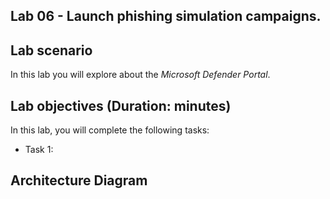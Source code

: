 ## Lab 06 - Launch phishing simulation campaigns. 

## Lab scenario
In this lab you will explore about the *Microsoft Defender Portal*.

## Lab objectives (Duration: minutes)

In this lab, you will complete the following tasks:
- Task 1: 

## Architecture Diagram
